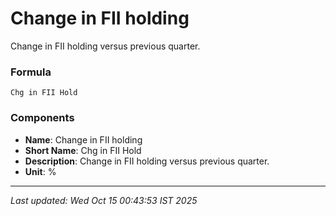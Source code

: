 # Change in FII holding
Change in FII holding versus previous quarter.

### Formula
```text
Chg in FII Hold
```


### Components
- **Name**: Change in FII holding
- **Short Name**: Chg in FII Hold
- **Description**: Change in FII holding versus previous quarter.
- **Unit**: %

---
*Last updated: Wed Oct 15 00:43:53 IST 2025*
